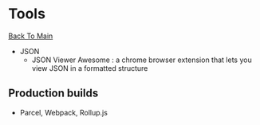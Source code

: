 # Tools
[Back To Main](README.md)

* JSON
  * JSON Viewer Awesome : a chrome browser extension that lets you view JSON in a formatted structure

## Production builds
* Parcel, Webpack, Rollup.js

